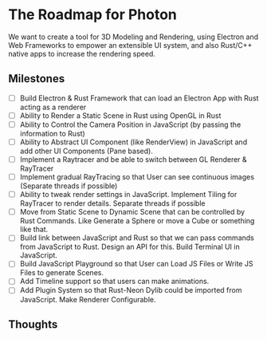 # The Roadmap for Photon

We want to create a tool for 3D Modeling and Rendering, using Electron and Web Frameworks to empower an extensible UI system, and also Rust/C++ native apps to increase the rendering speed.

## Milestones

- [ ] Build Electron & Rust Framework that can load an Electron App with Rust acting as a renderer
- [ ] Ability to Render a Static Scene in Rust using OpenGL in Rust
- [ ] Ability to Control the Camera Position in JavaScript (by passing the information to Rust)
- [ ] Ability to Abstract UI Component (like RenderView) in JavaScript and add other UI Components (Pane based).
- [ ] Implement a Raytracer and be able to switch between GL Renderer & RayTracer
- [ ] Implement gradual RayTracing so that User can see continuous images (Separate threads if possible)
- [ ] Ability to tweak render settings in JavaScript. Implement Tiling for RayTracer to render details. Separate threads if possible
- [ ] Move from Static Scene to Dynamic Scene that can be controlled by Rust Commands. Like Generate a Sphere or move a Cube or something like that.
- [ ] Build link between JavaScript and Rust so that we can pass commands from JavaScript to Rust. Design an API for this. Build Terminal UI in JavaScript.
- [ ] Build JavaScript Playground so that User can Load JS Files or Write JS Files to generate Scenes.
- [ ] Add Timeline support so that users can make animations.
- [ ] Add Plugin System so that Rust-Neon Dylib could be imported from JavaScript. Make Renderer Configurable.

## Thoughts